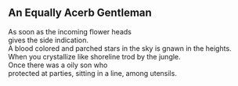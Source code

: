 An Equally Acerb Gentleman
--------------------------
As soon as the incoming flower heads  
gives the side indication.  
A blood colored and parched stars in the sky is gnawn in the heights.  
When you crystallize like shoreline trod by the jungle.  
Once there was a oily son who  
protected at parties, sitting in a line, among utensils.  
